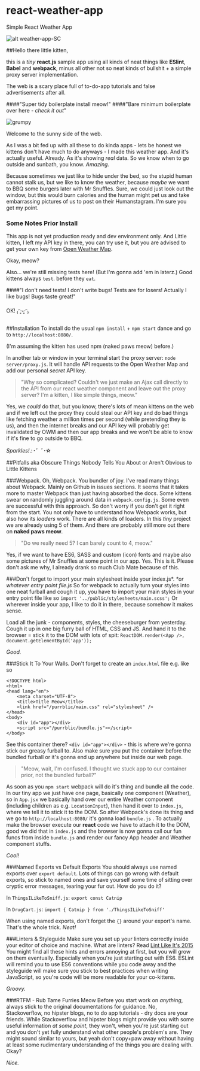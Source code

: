 # react-weather-app
Simple React Weather App

![alt weather-app-SC](https://s31.postimg.org/z0zbe0bln/screenshot.png)

##Hello there little kitten,

this is a _tiny_ **react.js** sample app using all kinds of neat things like **ESlint**, **Babel** and **webpack**, minus all other not so neat kinds of bullshit + a simple proxy server implementation.

The web is a scary place full of to-do-app tutorials and false advertisements after all.

####"Super tidy boilerplate install meow!"
####"Bare minimum boilerplate over here - _check it out_"

![grumpy](http://www.mememaker.net/static/images/memes/4573674.jpg)

Welcome to the sunny side of the web.

As I was a bit fed up with all these to do kinda apps - lets be honest we kittens don't have much to do anyways - I made this weather app. 
And it's actually useful. Already. As it's showing _real_ data. So we know when to go outside and sunbath, you know. 
_Amazing_.

Because sometimes we just like to hide under the bed, so the stupid human cannot stalk us, but we like to know the weather, because _maybe_ we want to BBQ some burgers later with Mr Snuffles. Sure, we could just look out the window, but this would burn calories and the human might pet us and take embarrassing pictures of us to post on their Humanstagram. I'm sure you get my point.

### Some Notes Prior Install 
This app is not yet production ready and dev environment only.
And Little kitten, I left my API key in there, you can try use it, but you are advised to get your own key from 
[Open Weather Map](http://openweathermap.org/api). 

Okay, meow?

Also... we're still missing tests here! (But I'm gonna add 'em in laterz.)
Good kittens always `test`. before they `eat`.

####"I don't need tests! I don't write bugs! Tests are for losers! Actually I like bugs! Bugs taste great!"

OK! ₍ᵔ·͈༝·͈ᵔ₎

##Installation
To install do the usual `npm install` + `npm start` dance and go to 
`http://localhost:8080/`.

(I'm assuming the kitten has used npm (naked paws meow) before.)

In another tab or window in your terminal start the proxy server: `node server/proxy.js`. It will handle API requests to the Open Weather Map and add our personal _secret_ API key. 

> "Why so complicated? Couldn't we just make an Ajax call directly to the API from our react weather component and leave out the proxy server? I'm a kitten, I like simple things, meow."

Yes, we _could_ do that, but you know, there's lots of mean kittens on the web and if we left out the proxy they could steal our API key and do bad things like fetching weather a million times per second (while pretending they is us), and then the internet breaks and our API key will probably get invalidated by OWM and then our app breaks and we won't be able to know if it's fine to go outside to BBQ.

_Sparkles!_.:*･゜ﾟ･*☆

##Pitfalls aka Obscure Things Nobody Tells You About or Aren't Obvious to Little Kittens

###Webpack. 
Oh, Webpack. You bundler of joy.
I've read many things about Webpack. Mainly on Github in issues sections.
It seems that it takes more to master Webpack than just having absorbed the docs. Some kittens swear on randomly juggling around data in `webpack.config.js`. Some even are successful with this approach. So don't worry if you don't get it right from the start. You not only have to understand how Webpack works, but also how its _loaders_ work. There are all kinds of loaders.
In this _tiny_ project we are already using 5 of them. And there are probably still more out there on **naked paws meow**.

> "Do we really need 5? I can barely count to 4, meow."

Yes, if we want to have ES6, SASS and custom (icon) fonts and maybe also some pictures of Mr Snuffles at some point in our app. Yes. This is it.
Please don't ask me why, I already drank so much Club Mate because of this.

###Don't forget to import your main stylesheet inside your index.js*.
_*or whatever entry point file.js_
So for webpack to actually turn your styles into one neat furball and cough it up, you have to import your main styles in your entry point file like so 
`import '../public/stylesheets/main.scss';`
Or wherever inside your app, I like to do it in there, because somehow it makes sense. 

Load all the junk - components, styles, the cheeseburger from yesterday. 
Cough it up in one big furry ball of HTML, CSS and JS. And hand it to the browser = stick it to the DOM with lots of spit: 
`ReactDOM.render(<App />, document.getElementById('app'));`

_Good._

###Stick It To Your Walls.
Don't forget to create an `index.html` file e.g. like so
```
<!DOCTYPE html>
<html>
<head lang="en">
    <meta charset="UTF-8">
    <title>Title Meow</title>
    <link href="/purrblic/main.css" rel="stylesheet" />
</head>
<body>
    <div id="app"></div>
    <script src="/purrblic/bundle.js"></script>
</body>
```
See this container there? `<div id="app"></div>` - this is where we're gonna stick our greasy furball to. Also make sure you put the container before the bundled furball or it's gonna end up anywhere but inside our web page.

> "Meow, wait, I'm confused. I thought we stuck app to our container prior, not the bundled furball?" 

As soon as you `npm start` webpack will do it's thing and bundle all the code. In our tiny app we just have one page, basically one component (Weather), so in `App.jsx` we basically hand over our entire Weather component (including children as e.g. `LocationInput`), then hand it over to `index.js`, where we tell it to stick it to the DOM. So after Webpack's done its thing and we go to `http://localhost:8080/` it's gonna load `bundle.js` . 
To actually make the browser execute our **react** code we have to attach it to the DOM, good we did that in `index.js` and the browser is now gonna call our fun funcs from inside `bundle.js` and render our fancy App header and Weather component stuffs. 

_Cool!_

###Named Exports vs Default Exports
You should always use named exports over `export default`. Lots of things can go wrong with default exports, so stick to named ones and save yourself some time of sitting over cryptic error messages, tearing your fur out. How do you do it?

In `ThingsILikeToSniff.js`:
`export const Catnip`

In `DrugCart.js`:
`import { Catnip } from './ThingsILikeToSniff'`

When using named exports, don't forget the `{}` around your export's name.
That's the whole trick. _Neat!_ 

###Linters & Styleguide
Make sure you set up your linters correctly inside your editor of choice and machine. What are linters? Read [Lint Like It's 2015](https://medium.com/@dan_abramov/lint-like-it-s-2015-6987d44c5b48#.k43w6cvvg)
You might find all these hints and errors annoying at first, but you will grow on them eventually. Especially when you're just starting out with ES6. ESLint will remind you to use ES6 conventions while you code away and the styleguide will make sure you stick to best practices when writing JavaScript, so you're code will be more readable for your co-kittens.

_Groovy._

###RTFM - Rub Tame Furries Meow
Before you start work on _anything_, always stick to the original documentations for guidance. No, Stackoverflow, no hipster blogs, no to do app tutorials - dry docs are your friends. While Stackoverflow and hipster blogs might provide you with some useful information _at some point_, they won't, when you're just starting out and you don't yet fully understand what other people's problem's are. They might sound similar to yours, but yeah don't copy+paw away without having at least some rudimentary understanding of the things you are dealing with. Okay? 

_Nice._




